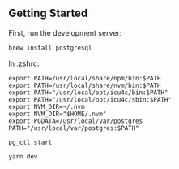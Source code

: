 ## Getting Started

First, run the development server:

```bash
brew install postgresql
```

In .zshrc:

```
export PATH=/usr/local/share/npm/bin:$PATH
export PATH=/usr/local/share/nvm/bin:$PATH
export PATH="/usr/local/opt/icu4c/bin:$PATH"
export PATH="/usr/local/opt/icu4c/sbin:$PATH"
export NVM_DIR=~/.nvm
export NVM_DIR="$HOME/.nvm"
export PGDATA=/usr/local/var/postgres
PATH="/usr/local/var/postgres:$PATH"
```

```
pg_ctl start

yarn dev
```
